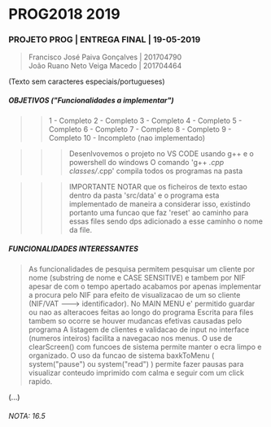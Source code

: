 # PROG2018 2019
### PROJETO PROG | ENTREGA FINAL | 19-05-2019

> Francisco José Paiva Gonçalves  | 201704790\
> João Ruano Neto Veiga Macedo | 201704464

(Texto sem caracteres especiais/portugueses)

##### OBJETIVOS ("Funcionalidades a implementar")
>> 1 - Completo
>> 2 - Completo
>> 3 - Completo
>> 4 - Completo
>> 5 - Completo
>> 6 - Completo
>> 7 - Completo
>> 8 - Completo
>> 9 - Completo
>> 10 - Incompleto (nao implementado)

>>> Desenlvovemos o projeto no VS CODE usando g++ e o powershell do windows
>>> O comando 'g++ *.cpp classes/*.cpp' compila todos os programas na pasta

>>> IMPORTANTE NOTAR que os ficheiros de texto estao dentro da pasta 'src/data' e o programa esta implementado de maneira a considerar isso, existindo portanto uma funcao que faz 'reset' ao caminho para essas files sendo dps adicionado a esse caminho o nome da file.

##### FUNCIONALIDADES INTERESSANTES
> As funcionalidades de pesquisa permitem pesquisar um cliente por nome (substring de nome e CASE SENSITIVE)
e tambem por NIF apesar de com o tempo apertado acabamos por apenas implementar a procura pelo NIF para efeito
de visualizacao de um so cliente (NIF/VAT ---> identificador).
> No MAIN MENU e' permitido guardar ou nao as alteracoes feitas ao longo do programa
Escrita para files tambem so ocorre se houver mudancas efetivas causadas pelo programa
> A listagem de clientes e validacao de input no interface (numeros inteiros) facilita a navegacao
nos menus. 
> O use de clearScreen() com funcoes de sistema permite manter o ecra limpo e organizado.
O uso da funcao de sistema baxkToMenu ( system("pause") ou system("read") ) permite fazer pausas para
visualizar conteudo imprimido com calma e seguir com um click rapido.

(...)

###### NOTA: 16.5
